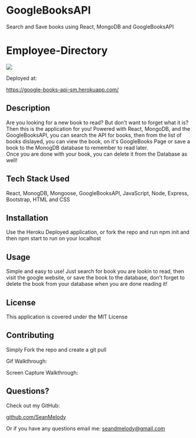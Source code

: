 # GoogleBooksAPI
Search and Save books using React, MongoDB and GoogleBooksAPI
# Employee-Directory

<img src="https://img.shields.io/badge/LICENSE-mit-green"/>

Deployed at:

https://google-books-api-sm.herokuapp.com/


## Description

  Are you looking for a new book to read?  But don't want to forget what it is?  Then this is the application for you!
  Powered with React, MongoDB, and the GoogleBooksAPI, you can search the API for books, then from the list of books dislayed,
  you can view the book, on it's GoogleBooks Page or save a book to the MonogDB database to remember to read later.  
  Once you are done with your book, you can delete it from the Database as well!
  
  
  
## Tech Stack Used

  React, MonogDB, Mongoose, GoogleBooksAPI, JavaScript, Node, Express, Bootstrap, HTML and CSS

  
## Installation

  Use the Heroku Deployed application, or fork the repo and run npm init and then npm start to run on your localhost
  
 
 ## Usage

  Simple and easy to use!  Just search for book you are lookin to read, then visit the google website, or save the book to the database,
  don't forget to delete the book from your database when you are done reading it!
  
  ## License

  This application is covered under the MIT License

## Contributing

  Simply Fork the repo and create a git pull
  

Gif Walkthrough:



Screen Capture Walkthrough:


  
## Questions?

  Check out my GitHub:

  [github.com/SeanMelody](https://github.com/SeanMelody)

  Or if you have any questions email me: 
    seandmelody@gmail.com



